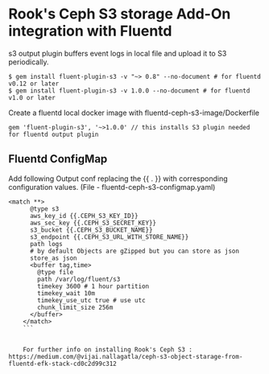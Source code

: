 # Rook's Ceph S3 storage Add-On integration with Fluentd
s3 output plugin buffers event logs in local file and upload it to S3 periodically.

```
$ gem install fluent-plugin-s3 -v "~> 0.8" --no-document # for fluentd v0.12 or later
$ gem install fluent-plugin-s3 -v 1.0.0 --no-document # for fluentd v1.0 or later
```
Create a fluentd local docker image with fluentd-ceph-s3-image/Dockerfile

```
gem 'fluent-plugin-s3', '~>1.0.0' // this installs S3 plugin needed for fluentd output plugin
```

Fluentd ConfigMap
-----------------
Add following Output conf replacing the {{ . }} with corresponding configuration values. (File - fluentd-ceph-s3-configmap.yaml)

```
<match **>
      @type s3
      aws_key_id {{.CEPH_S3_KEY_ID}}
      aws_sec_key {{.CEPH_S3_SECRET_KEY}}
      s3_bucket {{.CEPH_S3_BUCKET_NAME}}
      s3_endpoint {{.CEPH_S3_URL_WITH_STORE_NAME}}
      path logs
      # by default Objects are gZipped but you can store as json
      store_as json
      <buffer tag,time>
        @type file
        path /var/log/fluent/s3
        timekey 3600 # 1 hour partition
        timekey_wait 10m
        timekey_use_utc true # use utc
        chunk_limit_size 256m
      </buffer>
    </match>
    ```
    
    
    For further info on installing Rook's Ceph S3 : https://medium.com/@vijai.nallagatla/ceph-s3-object-starage-from-fluentd-efk-stack-cd0c2d99c312
